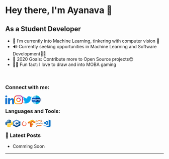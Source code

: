 # Hey there, I'm Ayanava  👋

## As a Student Developer
- 🌱 I’m currently into Machine Learning, tinkering with computer vision 👀
- 🔊 Currently seeking opportunities in Machine Learning and Software Development🐱‍👤
- 🥅 2020 Goals: Contribute more to Open Source projects😊
- 🐱‍🏍 Fun fact: I love to draw and into MOBA gaming
<br />

### Connect with me:
<a href="https://www.linkedin.com/in/ayanava-dutta-972617168/"><img src="https://github.com/ayanava-99/ayanava-99/blob/master/assets/ico/031-linkedin.png" align="left" height="28" width="28" ></a>

<a href="https://www.instagram.com/ayanava_99/"><img src="https://github.com/ayanava-99/ayanava-99/blob/master/assets/ico/034-instagram.png" align="left" height="28" width="28" ></a>

<a href="https://twitter.com/dutta_ayanava"><img src="https://github.com/ayanava-99/ayanava-99/blob/master/assets/ico/013-twitter-1.png" align="left" height="28" width="28" ></a>

<a href="https://ayanava1999.wixsite.com/portfolio"><img src="https://github.com/ayanava-99/ayanava-99/blob/master/assets/ico/www.png" align="left" height="28" width="28" ></a>

<br />

### Languages and Tools:

<a href="https://www.python.org/"><img src="https://github.com/ayanava-99/ayanava-99/blob/master/assets/ico/600px-Python-logo-notext.svg.png" align="left" height="24" width="24" ></a>

<a href="http://www.cplusplus.com/"><img src="https://github.com/ayanava-99/ayanava-99/blob/master/assets/ico/cpp_logo.png" align="left" height="24" width="24" ></a>

<a href="https://pytorch.org/"><img src="https://github.com/ayanava-99/ayanava-99/blob/master/assets/ico/pytorch-logo.png" align="left" height="24" width="24" ></a>

<a href="https://www.tensorflow.org/"><img src="https://github.com/ayanava-99/ayanava-99/blob/master/assets/ico/Tensorflow_logo.svg.png" align="left" height="24" width="24" ></a>

<a href="https://jupyter.org/"><img src="https://github.com/ayanava-99/ayanava-99/blob/master/assets/ico/518px-Jupyter_logo.svg.png" align="left" height="24" width="24" ></a>

<a href="https://code.visualstudio.com/"><img src="https://github.com/ayanava-99/ayanava-99/blob/master/assets/ico/visual-studio-code-logo-284BC24C39-seeklogo.com.png" align="left" height="24" width="24" ></a>

<br />


### 📕 Latest Posts
<!-- BLOG-POST-LIST:START -->
- Comming Soon
<!-- BLOG-POST-LIST:END -->

---



